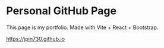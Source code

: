 # Personal GitHub Page

This page is my portfolio. Made with Vite + React + Bootstrap.

https://jpin730.github.io
